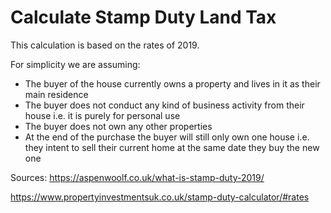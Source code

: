 # Calculate Stamp Duty Land Tax
This calculation is based on the rates of 2019.

For simplicity we are assuming:
- The buyer of the house currently owns a property and lives in it as their main residence
- The buyer does not conduct any kind of business activity from their house i.e. it is purely for personal use
- The buyer does not own any other properties
- At the end of the purchase the buyer will still only own one house i.e. they intent to sell their current home at the same date they buy the new one

Sources: 
https://aspenwoolf.co.uk/what-is-stamp-duty-2019/

https://www.propertyinvestmentsuk.co.uk/stamp-duty-calculator/#rates
